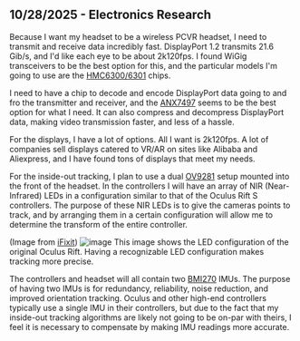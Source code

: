 <!--
  ===================    !!READ THIS NOTICE!!   ====================
  DO NOT edit this file manually. Your changes WILL BE OVERWRITTEN!
  This journal is auto generated and updated by Hack Club Blueprint.
  To edit this file, please edit your journal entries on Blueprint.
  ==================================================================
-->

## 10/28/2025 - Electronics Research  

Because I want my headset to be a wireless PCVR headset, I need to transmit and receive data incredibly fast. DisplayPort 1.2 transmits 21.6 Gib/s, and I'd like each eye to be about 2k120fps. I found WiGig transceivers to be the best option for this, and the particular models I'm going to use are the [HMC6300/6301](https://www.mouser.com/c/?marcom=138219097) chips.

I need to have a chip to decode and encode DisplayPort data going to and fro the transmitter and receiver, and the [ANX7497](https://www.analogix.com/en/products/re-timersrepeaters/anx7497) seems to be the best option for what I need. It can also compress and decompress DisplayPort data, making video transmission faster, and less of a hassle.

For the displays, I have a lot of options. All I want is 2k120fps. A lot of companies sell displays catered to VR/AR on sites like Alibaba and Aliexpress, and I have found tons of displays that meet my needs.

For the inside-out tracking, I plan to use a dual [OV9281](https://docs.arducam.com/Raspberry-Pi-Camera/Native-camera/Global-Shutter/1MP-OV9281-OV9282/) setup mounted into the front of the headset. In the controllers I will have an array of NIR (Near-Infrared) LEDs in a configuration similar to that of the Oculus Rift S controllers. The purpose of these NIR LEDs is to give the cameras points to track, and by arranging them in a certain configuration will allow me to determine the transform of the entire controller.

(Image from [iFixit](https://www.ifixit.com/Teardown/Oculus+Rift+CV1+Teardown/60612))
![image](https://blueprint.hackclub.com/user-attachments/blobs/proxy/eyJfcmFpbHMiOnsiZGF0YSI6NjQzMCwicHVyIjoiYmxvYl9pZCJ9fQ==--0b2038e55ee61f919216b136d9d6f67ea3d5f1e9/image.png)
This image shows the LED configuration of the original Oculus Rift. Having a recognizable LED configuration makes tracking more precise.

The controllers and headset will all contain two [BMI270](https://www.mouser.com/new/bosch/bosch-sensortec-bmi270/) IMUs. The purpose of having two IMUs is for redundancy, reliability, noise reduction, and improved orientation tracking. Oculus and other high-end controllers typically use a single IMU in their controllers, but due to the fact that my inside-out tracking algorithms are likely not going to be on-par with theirs, I feel it is necessary to compensate by making IMU readings more accurate.  

